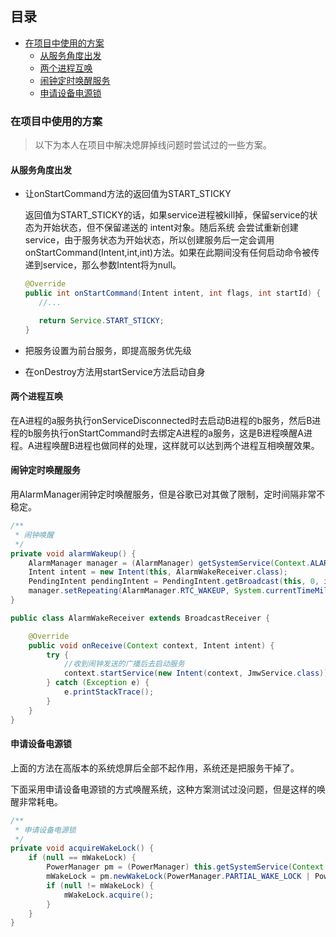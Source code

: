 ## 目录
- [在项目中使用的方案](#在项目中使用的方案)
  - [从服务角度出发](#从服务角度出发)
  - [两个进程互唤](#两个进程互唤)
  - [闹钟定时唤醒服务](#闹钟定时唤醒服务)
  - [申请设备电源锁](#申请设备电源锁)






### 在项目中使用的方案

>以下为本人在项目中解决熄屏掉线问题时尝试过的一些方案。



#### 从服务角度出发

- 让onStartCommand方法的返回值为START_STICKY

    返回值为START_STICKY的话，如果service进程被kill掉，保留service的状态为开始状态，但不保留递送的 intent对象。随后系统 会尝试重新创建service，由于服务状态为开始状态，所以创建服务后一定会调用onStartCommand(Intent,int,int)方法。如果在此期间没有任何启动命令被传递到service，那么参数Intent将为null。

    ```Java
   @Override
   public int onStartCommand(Intent intent, int flags, int startId) {
       //...
    
       return Service.START_STICKY;
   }
    ```

- 把服务设置为前台服务，即提高服务优先级

- 在onDestroy方法用startService方法启动自身

#### 两个进程互唤

在A进程的a服务执行onServiceDisconnected时去启动B进程的b服务，然后B进程的b服务执行onStartCommand时去绑定A进程的a服务，这是B进程唤醒A进程。A进程唤醒B进程也做同样的处理，这样就可以达到两个进程互相唤醒效果。

#### 闹钟定时唤醒服务

用AlarmManager闹钟定时唤醒服务，但是谷歌已对其做了限制，定时间隔非常不稳定。

```Java
/**
 * 闹钟唤醒
 */
private void alarmWakeup() {
    AlarmManager manager = (AlarmManager) getSystemService(Context.ALARM_SERVICE);
    Intent intent = new Intent(this, AlarmWakeReceiver.class);
    PendingIntent pendingIntent = PendingIntent.getBroadcast(this, 0, intent, 0);
    manager.setRepeating(AlarmManager.RTC_WAKEUP, System.currentTimeMillis(), 60 * 1000, pendingIntent);
}
```

```Java
public class AlarmWakeReceiver extends BroadcastReceiver {

    @Override
    public void onReceive(Context context, Intent intent) {
        try {
            //收到闹钟发送的广播后去启动服务
            context.startService(new Intent(context, JmwService.class));
        } catch (Exception e) {
            e.printStackTrace();
        }
    }
}
```

#### 申请设备电源锁

上面的方法在高版本的系统熄屏后全部不起作用，系统还是把服务干掉了。
  
下面采用申请设备电源锁的方式唤醒系统，这种方案测试过没问题，但是这样的唤醒非常耗电。

```Java
/**
 * 申请设备电源锁
 */
private void acquireWakeLock() {
    if (null == mWakeLock) {
        PowerManager pm = (PowerManager) this.getSystemService(Context.POWER_SERVICE);
        mWakeLock = pm.newWakeLock(PowerManager.PARTIAL_WAKE_LOCK | PowerManager.ON_AFTER_RELEASE, "target");
        if (null != mWakeLock) {
            mWakeLock.acquire();
        }
    }
}
```